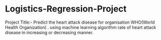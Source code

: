 # Logistics-Regression-Project
Project Title:- Predict the heart attack disease for organisation WHO(World Health Organization) . using machine learning algorithm rate of heart attack disease in increasing or decreasing manner.
